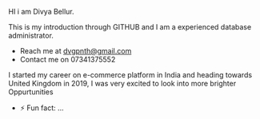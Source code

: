 HI i am Divya Bellur.

 This is my introduction through GITHUB
and I am a experienced  database administrator.
-   Reach me at dvgpnth@gmail.com
-   Contact me on 07341375552


I  started my career on e-commerce platform in India and heading towards United Kingdom in 2019, I was very excited to look into more brighter Oppurtunities

- ⚡ Fun fact: ...

<!---
DivyaBellur19/DivyaBellur19 is a ✨ special ✨ repository because its `README.md` (this file) appears on your GitHub profile.
You can click the Preview link to take a look at your changes.
--->
